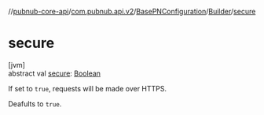 //[pubnub-core-api](../../../../index.md)/[com.pubnub.api.v2](../../index.md)/[BasePNConfiguration](../index.md)/[Builder](index.md)/[secure](secure.md)

# secure

[jvm]\
abstract val [secure](secure.md): [Boolean](https://kotlinlang.org/api/latest/jvm/stdlib/kotlin/-boolean/index.html)

If set to `true`,  requests will be made over HTTPS.

Deafults to `true`.
